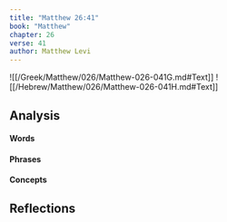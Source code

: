 ```yaml
---
title: "Matthew 26:41"
book: "Matthew"
chapter: 26
verse: 41
author: Matthew Levi
---
```

![[/Greek/Matthew/026/Matthew-026-041G.md#Text]]
![[/Hebrew/Matthew/026/Matthew-026-041H.md#Text]]

## Analysis

#### Words

#### Phrases

#### Concepts

## Reflections
